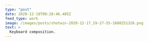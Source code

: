 ```yaml
---
type: "post"
date: 2020-12-18T00:28:46.485Z
feed_type: work
image: /images/posts/shotwin-2020-12-17_19-27-55-1608251326.png
text: >
  Keyboard composition.
---
```

